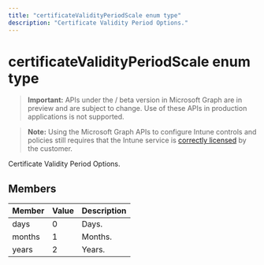 ```yaml
---
title: "certificateValidityPeriodScale enum type"
description: "Certificate Validity Period Options."
---
```


# certificateValidityPeriodScale enum type

> **Important:** APIs under the / beta version in Microsoft Graph are in preview and are subject to change. Use of these APIs in production applications is not supported.

> **Note:** Using the Microsoft Graph APIs to configure Intune controls and policies still requires that the Intune service is [correctly licensed](https://go.microsoft.com/fwlink/?linkid=839381) by the customer.

Certificate Validity Period Options.
## Members
|Member|Value|Description|
|:---|:---|:---|
|days|0|Days.|
|months|1|Months.|
|years|2|Years.|





